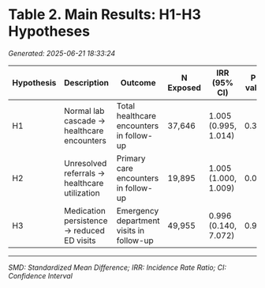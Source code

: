 # Table 2. Main Results: H1-H3 Hypotheses

*Generated: 2025-06-21 18:33:24*

| Hypothesis | Description | Outcome | N Exposed | IRR (95% CI) | P-value |
|---|---|---|---|---|---|
| H1 | Normal lab cascade → healthcare encounters | Total healthcare encounters in follow-up | 37,646 | 1.005 (0.995, 1.014) | 0.329 |
| H2 | Unresolved referrals → healthcare utilization | Primary care encounters in follow-up | 19,895 | 1.005 (1.000, 1.009) | 0.043 |
| H3 | Medication persistence → reduced ED visits | Emergency department visits in follow-up | 49,955 | 0.996 (0.140, 7.072) | 0.997 |


---
*SMD: Standardized Mean Difference; IRR: Incidence Rate Ratio; CI: Confidence Interval*
